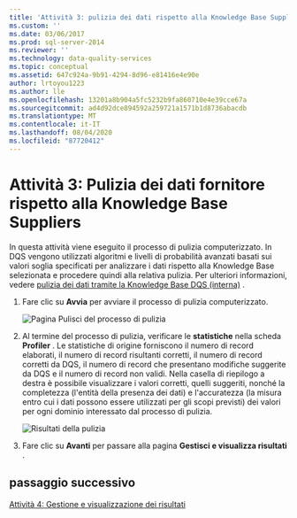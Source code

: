 ```yaml
---
title: 'Attività 3: pulizia dei dati rispetto alla Knowledge Base Suppliers | Microsoft Docs'
ms.custom: ''
ms.date: 03/06/2017
ms.prod: sql-server-2014
ms.reviewer: ''
ms.technology: data-quality-services
ms.topic: conceptual
ms.assetid: 647c924a-9b91-4294-8d96-e81416e4e90e
author: lrtoyou1223
ms.author: lle
ms.openlocfilehash: 13201a8b904a5fc5232b9fa860710e4e39cce67a
ms.sourcegitcommit: ad4d92dce894592a259721a1571b1d8736abacdb
ms.translationtype: MT
ms.contentlocale: it-IT
ms.lasthandoff: 08/04/2020
ms.locfileid: "87720412"
---
```

# <a name="task-3-cleansing-data-against-the-suppliers-knowledge-base"></a>Attività 3: Pulizia dei dati fornitore rispetto alla Knowledge Base Suppliers
  In questa attività viene eseguito il processo di pulizia computerizzato. In DQS vengono utilizzati algoritmi e livelli di probabilità avanzati basati sui valori soglia specificati per analizzare i dati rispetto alla Knowledge Base selezionata e procedere quindi alla relativa pulizia. Per ulteriori informazioni, vedere [pulizia dei dati tramite la Knowledge Base DQS (interna)](https://msdn.microsoft.com/library/hh213061.aspx) .

1.  Fare clic su **Avvia** per avviare il processo di pulizia computerizzato.

     ![Pagina Pulisci del processo di pulizia](../../2014/tutorials/media/et-cleansingdataagainstthesupplierkb-01.jpg "Pagina Pulisci del processo di pulizia")

2.  Al termine del processo di pulizia, verificare le **statistiche** nella scheda **Profiler** . Le statistiche di origine forniscono il numero di record elaborati, il numero di record risultanti corretti, il numero di record corretti da DQS, il numero di record che presentano modifiche suggerite da DQS e il numero di record non validi. Nella casella di riepilogo a destra è possibile visualizzare i valori corretti, quelli suggeriti, nonché la completezza (l'entità della presenza dei dati) e l'accuratezza (la misura entro cui i dati possono essere utilizzati per gli scopi previsti) dei valori per ogni dominio interessato dal processo di pulizia.

     ![Risultati della pulizia](../../2014/tutorials/media/et-cleansingdataagainstthesupplierkb-02.jpg "Risultati della pulizia")

3.  Fare clic su **Avanti** per passare alla pagina **Gestisci e visualizza risultati** .

## <a name="next-step"></a>passaggio successivo
 [Attività 4: Gestione e visualizzazione dei risultati](../../2014/tutorials/task-4-manaing-and-viewing-results.md)


